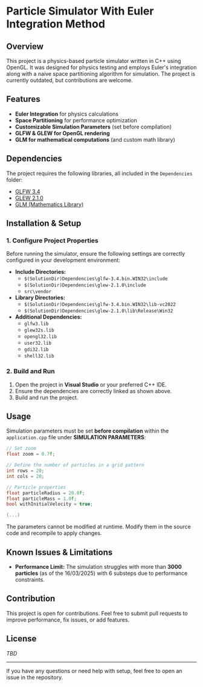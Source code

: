 # Particle Simulator With Euler Integration Method

## Overview
This project is a physics-based particle simulator written in C++ using OpenGL. It was designed for physics testing and employs Euler's integration along with a naive space partitioning algorithm for simulation. The project is currently outdated, but contributions are welcome.

## Features
- **Euler Integration** for physics calculations
- **Space Partitioning** for performance optimization
- **Customizable Simulation Parameters** (set before compilation)
- **GLFW & GLEW for OpenGL rendering**
- **GLM for mathematical computations** (and custom math library)

## Dependencies
The project requires the following libraries, all included in the `Dependencies` folder:
- [GLFW 3.4](https://www.glfw.org/)
- [GLEW 2.1.0](http://glew.sourceforge.net/)
- [GLM (Mathematics Library)](https://glm.g-truc.net/0.9.9/index.html)

## Installation & Setup
### 1. Configure Project Properties
Before running the simulator, ensure the following settings are correctly configured in your development environment:
- **Include Directories:**
  - `$(SolutionDir)Dependencies\glfw-3.4.bin.WIN32\include`
  - `$(SolutionDir)Dependencies\glew-2.1.0\include`
  - `src\vendor`
- **Library Directories:**
  - `$(SolutionDir)Dependencies\glfw-3.4.bin.WIN32\lib-vc2022`
  - `$(SolutionDir)Dependencies\glew-2.1.0\lib\Release\Win32`
- **Additional Dependencies:** 
  - `glfw3.lib`
  - `glew32s.lib`
  - `opengl32.lib`
  - `user32.lib`
  - `gdi32.lib`
  - `shell32.lib`

### 2. Build and Run
1. Open the project in **Visual Studio** or your preferred C++ IDE.
2. Ensure the dependencies are correctly linked as shown above.
3. Build and run the project.

## Usage
Simulation parameters must be set **before compilation** within the `application.cpp` file under **SIMULATION PARAMETERS**:
```cpp
// Set zoom
float zoom = 0.7f;

// Define the number of particles in a grid pattern
int rows = 20;
int cols = 20;

// Particle properties
float particleRadius = 20.0f;
float particleMass = 1.0f;
bool withInitialVelocity = true;

(...)
```
The parameters cannot be modified at runtime. Modify them in the source code and recompile to apply changes.

## Known Issues & Limitations
- **Performance Limit:** The simulation struggles with more than **3000 particles** (as of the 16/03/2025) with 6 substeps due to performance constraints.

## Contribution
This project is open for contributions. Feel free to submit pull requests to improve performance, fix issues, or add features.

## License
*TBD*

---

If you have any questions or need help with setup, feel free to open an issue in the repository.

